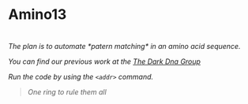 # Amino13 <h1> 

<h6> The plan is to automate *patern matching* in an amino acid sequence.

_You can find our previous work at the_ [The Dark Dna Group](http://darkdna.gr)

Run the code by using the `<addr>` command.

> One ring to rule them all

